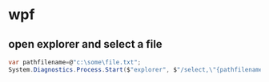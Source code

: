 # wpf

## open explorer and select a file

```cs
var pathfilename=@"c:\some\file.txt";
System.Diagnostics.Process.Start($"explorer", $"/select,\"{pathfilename}\"");
```
